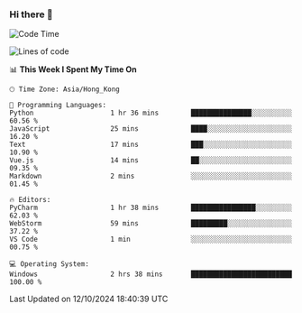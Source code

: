 ### Hi there 👋

<!--
**RoiexLee/RoiexLee** is a ✨ _special_ ✨ repository because its `README.md` (this file) appears on your GitHub profile.

Here are some ideas to get you started:

- 🔭 I’m currently working on ...
- 🌱 I’m currently learning ...
- 👯 I’m looking to collaborate on ...
- 🤔 I’m looking for help with ...
- 💬 Ask me about ...
- 📫 How to reach me: ...
- 😄 Pronouns: ...
- ⚡ Fun fact: ...
-->

<!--START_SECTION:waka-->
![Code Time](http://img.shields.io/badge/Code%20Time-716%20hrs%201%20min-blue)

![Lines of code](https://img.shields.io/badge/From%20Hello%20World%20I%27ve%20Written-38.4%20thousand%20lines%20of%20code-blue)

📊 **This Week I Spent My Time On** 

```text
🕑︎ Time Zone: Asia/Hong_Kong

💬 Programming Languages: 
Python                   1 hr 36 mins        ███████████████░░░░░░░░░░   60.56 % 
JavaScript               25 mins             ████░░░░░░░░░░░░░░░░░░░░░   16.20 % 
Text                     17 mins             ███░░░░░░░░░░░░░░░░░░░░░░   10.90 % 
Vue.js                   14 mins             ██░░░░░░░░░░░░░░░░░░░░░░░   09.35 % 
Markdown                 2 mins              ░░░░░░░░░░░░░░░░░░░░░░░░░   01.45 % 

🔥 Editors: 
PyCharm                  1 hr 38 mins        ████████████████░░░░░░░░░   62.03 % 
WebStorm                 59 mins             █████████░░░░░░░░░░░░░░░░   37.22 % 
VS Code                  1 min               ░░░░░░░░░░░░░░░░░░░░░░░░░   00.75 % 

💻 Operating System: 
Windows                  2 hrs 38 mins       █████████████████████████   100.00 % 
```


 Last Updated on 12/10/2024 18:40:39 UTC
<!--END_SECTION:waka-->
